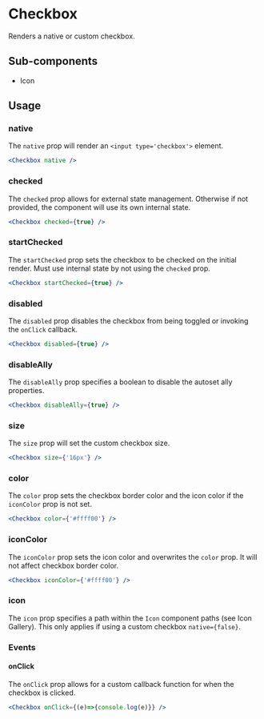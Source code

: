 # Checkbox

Renders a native or custom checkbox.

## Sub-components
- Icon

## Usage

### native
The `native` prop will render an `<input type='checkbox'>` element.

```jsx
<Checkbox native />
```

### checked
The `checked` prop allows for external state management. Otherwise if not provided, the component will use its own internal state.

```jsx
<Checkbox checked={true} />
```

### startChecked
The `startChecked` prop sets the checkbox to be checked on the initial render. Must use internal state by not using the `checked` prop.

```jsx
<Checkbox startChecked={true} />
```

### disabled
The `disabled` prop disables the checkbox from being toggled or invoking the `onClick` callback.

```jsx
<Checkbox disabled={true} />
```

### disableAlly
The `disableAlly` prop specifies a boolean to disable the autoset ally properties.

```jsx
<Checkbox disableAlly={true} />
```

### size
The `size` prop will set the custom checkbox size.

```jsx
<Checkbox size={'16px'} />
```

### color
The `color` prop sets the checkbox border color and the icon color if the `iconColor` prop is not set.

```jsx
<Checkbox color={'#ffff00'} />
```

### iconColor
The `iconColor` prop sets the icon color and overwrites the `color` prop. It will not affect checkbox border color.

```jsx
<Checkbox iconColor={'#ffff00'} />
```
### icon
The `icon` prop specifies a path within the `Icon` component paths (see Icon Gallery). This only applies if using a custom checkbox `native={false}`.


### Events

#### onClick
The `onClick` prop allows for a custom callback function for when the checkbox is clicked.

```jsx
<Checkbox onClick={(e)=>{console.log(e)}} />
```
